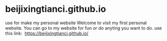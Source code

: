 # beijixingtianci.github.io
use for make my personal website
Welcome to visit my first personal website. 
You can go to my website for fun or do anyting you want to do.
use this link:  https://beijixingtianci.github.io/
